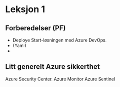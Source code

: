 # Leksjon 1

## Forberedelser (PF)
- Deploye Start-løsningen med Azure DevOps.
- (Yaml)
- 


##  Litt generelt Azure sikkerthet

Azure Security Center.
Azure Monitor
Azure Sentinel
